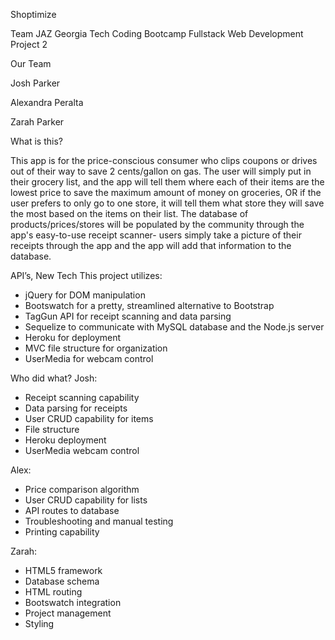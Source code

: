 Shoptimize

Team JAZ
Georgia Tech Coding Bootcamp
Fullstack Web Development
Project 2

Our Team

Josh Parker

Alexandra Peralta

Zarah Parker


What is this?

This app is for the price-conscious consumer who clips coupons or drives out of their way to save 2 cents/gallon on gas. The user will simply put in their grocery list, and the app will tell them where each of their items are the lowest price to save the maximum amount of money on groceries, OR if the user prefers to only go to one store, it will tell them what store they will save the most based on the items on their list. The database of products/prices/stores will be populated by the community through the app's easy-to-use receipt scanner- users simply take a picture of their receipts through the app and the app will add that information to the database. 

API’s, New Tech
This project utilizes:
- jQuery for DOM manipulation
- Bootswatch for a pretty, streamlined alternative to Bootstrap
- TagGun API for receipt scanning and data parsing
- Sequelize to communicate with MySQL database and the Node.js server
- Heroku for deployment
- MVC file structure for organization
- UserMedia for webcam control

Who did what?
Josh:
- Receipt scanning capability
- Data parsing for receipts
- User CRUD capability for items
- File structure
- Heroku deployment
- UserMedia webcam control

Alex:
- Price comparison algorithm
- User CRUD capability for lists
- API routes to database
- Troubleshooting and manual testing
- Printing capability

Zarah:
- HTML5 framework
- Database schema
- HTML routing
- Bootswatch integration
- Project management
- Styling
